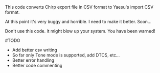 This code converts Chirp export file in CSV format to Yaesu's import CSV format.

At this point it's very buggy and horrible. I need to make it better. Soon...

Don't use this code. It might blow up your system. You have been warned!

#TODO

- Add better csv writing
- So far only Tone mode is supported, add DTCS, etc...
- Better error handling
- Better code commenting

